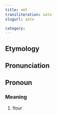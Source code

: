 ```yaml
---
title: आटो
transliteration: aato
slugurl: aato

category: 
---
```


## Etymology

## Pronunciation


## Pronoun
### Meaning
1. flour